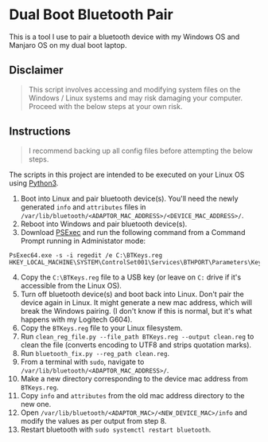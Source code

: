 
# Dual Boot Bluetooth Pair

This is a tool I use to pair a bluetooth device with my Windows OS and Manjaro OS on my dual boot laptop.

## Disclaimer

> This script involves accessing and modifying system files on the Windows / Linux systems and may risk damaging your computer. Proceed with the below steps at your own risk.

## Instructions

> I recommend backing up all config files before attempting the below steps.

The scripts in this project are intended to be executed on your Linux OS using [Python3](https://www.python.org/).

 1. Boot into Linux and pair bluetooth device(s). You'll need the newly generated `info` and `attributes` files in `/var/lib/bluetooth/<ADAPTOR_MAC_ADDRESS>/<DEVICE_MAC_ADDRESS>/`.
 2. Reboot into Windows and pair bluetooth device(s).
 3. Download [PSExec](http://live.sysinternals.com/psexec.exe) and run the following command from a Command Prompt running in Administator mode:

```
PsExec64.exe -s -i regedit /e C:\BTKeys.reg HKEY_LOCAL_MACHINE\SYSTEM\ControlSet001\Services\BTHPORT\Parameters\Keys
```

 4. Copy the `C:\BTKeys.reg` file to a USB key (or leave on `C:` drive if it's accessible from the Linux OS).
 5. Turn off bluetooth device(s) and boot back into Linux. Don't pair the device again in Linux. It might generate a new mac address, which will break the Windows pairing. (I don't know if this is normal, but it's what happens with my Logitech G604).
 6. Copy the `BTKeys.reg` file to your Linux filesystem.
 7. Run `clean_reg_file.py --file_path BTKeys.reg --output clean.reg` to clean the file (converts encoding to UTF8 and strips quotation marks).
 8. Run `bluetooth_fix.py --reg_path clean.reg`.
 9. From a terminal with `sudo`, navigate to `/var/lib/bluetooth/<ADAPTOR_MAC_ADDRESS>/`.
 10. Make a new directory corresponding to the device mac address from `BTKeys.reg`.
 11. Copy `info` and `attributes` from the old mac address directory to the new one.
 12. Open `/var/lib/bluetooth/<ADAPTOR_MAC>/<NEW_DEVICE_MAC>/info` and modify the values as per output from step 8.
 13. Restart bluetooth with `sudo systemctl restart bluetooth`.

